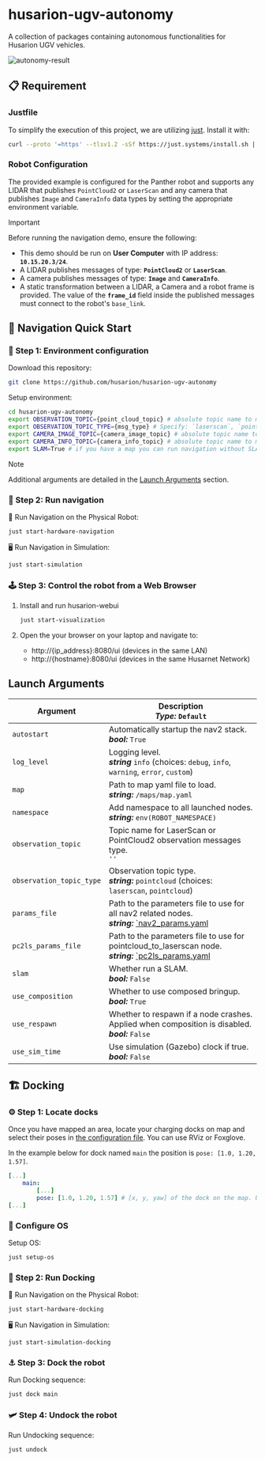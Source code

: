 # husarion-ugv-autonomy

A collection of packages containing autonomous functionalities for Husarion UGV vehicles.

![autonomy-result](https://github-readme-figures.s3.eu-central-1.amazonaws.com/panther/husarion_ugv/husarion_ugv_autonomy.gif)

## 📋 Requirement

### Justfile

To simplify the execution of this project, we are utilizing [just](https://github.com/casey/just). Install it with:

```bash
curl --proto '=https' --tlsv1.2 -sSf https://just.systems/install.sh | sudo bash -s -- --to /usr/bin
```

### Robot Configuration

The provided example is configured for the Panther robot and supports any LIDAR that publishes `PointCloud2` or `LaserScan` and any camera that publishes `Image` and `CameraInfo` data types by setting the appropriate environment variable.

> [!IMPORTANT]
> Before running the navigation demo, ensure the following:
>
> - This demo should be run on **User Computer** with IP address: **`10.15.20.3/24`**.
> - A LIDAR publishes messages of type: **`PointCloud2`** or **`LaserScan`**.
> - A camera publishes messages of type: **`Image`** and **`CameraInfo`**.
> - A static transformation between a LIDAR, a Camera and a robot frame is provided. The value of the **`frame_id`** field inside the published messages must connect to the robot's `base_link`.

## 🚀 Navigation Quick Start

### 🔧 Step 1: Environment configuration

Download this repository:

```bash
git clone https://github.com/husarion/husarion-ugv-autonomy
```

Setup environment:

```bash
cd husarion-ugv-autonomy
export OBSERVATION_TOPIC={point_cloud_topic} # absolute topic name to match your LIDAR pointcloud2 topic (e.g. /scan)
export OBSERVATION_TOPIC_TYPE={msg_type} # Specify: `laserscan`, `pointcloud`
export CAMERA_IMAGE_TOPIC={camera_image_topic} # absolute topic name to match your camera image topic (e. g. /camera/color/image_raw)
export CAMERA_INFO_TOPIC={camera_info_topic} # absolute topic name to match your camera info topic (e. g. /camera/camera_info)
export SLAM=True # if you have a map you can run navigation without SLAM
```

> [!NOTE]
> Additional arguments are detailed in the [Launch Arguments](#launch-arguments) section.

### 🧭 Step 2: Run navigation

🤖 Run Navigation on the Physical Robot:

```bash
just start-hardware-navigation
```

🖥️ Run Navigation in Simulation:

```bash
just start-simulation
```

### 🕹️ Step 3: Control the robot from a Web Browser

1. Install and run husarion-webui

    ```bash
    just start-visualization
    ```

2. Open the your browser on your laptop and navigate to:

    - http://{ip_address}:8080/ui (devices in the same LAN)
    - http://{hostname}:8080/ui (devices in the same Husarnet Network)

## Launch Arguments

| Argument                 | Description <br/> ***Type:*** `Default`                                                               |
| ------------------------ | ----------------------------------------------------------------------------------------------------- |
| `autostart`              | Automatically startup the nav2 stack. <br/> ***bool:*** `True`                                        |
| `log_level`              | Logging level. <br/> ***string*** `info` (choices: `debug`, `info`, `warning`, `error`, `custom`)     |
| `map`                    | Path to map yaml file to load. <br/> ***string:*** `/maps/map.yaml`                                   |
| `namespace`              | Add namespace to all launched nodes. <br/> ***string:*** `env(ROBOT_NAMESPACE)`                       |
| `observation_topic`      | Topic name for LaserScan or PointCloud2 observation messages type. <br/> `''`                         |
| `observation_topic_type` | Observation topic type. <br/> ***string:*** `pointcloud` (choices: `laserscan`, `pointcloud`)         |
| `params_file`            | Path to the parameters file to use for all nav2 related nodes. <br/> ***string:*** [`nav2_params.yaml](./husarion_ugv_navigation/config/nav2_params.yaml) |
| `pc2ls_params_file`      | Path to the parameters file to use for pointcloud_to_laserscan node. <br/> ***string:*** [`pc2ls_params.yaml](./husarion_ugv_navigation/config/pc2ls_params.yaml) |
| `slam`                   | Whether run a SLAM. <br/> ***bool:*** `False`                                                         |
| `use_composition`        | Whether to use composed bringup. <br/> ***bool:*** `True`                                             |
| `use_respawn`            | Whether to respawn if a node crashes. Applied when composition is disabled. <br/> ***bool:*** `False` |
| `use_sim_time`           | Use simulation (Gazebo) clock if true. <br/> ***bool:*** `False`                                      |

## 🏗️ Docking

### ⚙️ Step 1: Locate docks

Once you have mapped an area, locate your charging docks on map and select their poses in [the configuration file](docker/config/docking_server.yaml). You can use RViz or Foxglove.

In the example below for dock named `main` the position is `pose: [1.0, 1.20, 1.57]`.

```yaml
[...]
    main:
        [...]
        pose: [1.0, 1.20, 1.57] # [x, y, yaw] of the dock on the map. Used also for spawning dock in the simulation.
[...]
```

### 🔧 Configure OS

Setup OS:

```bash
just setup-os
```


### 🚀 Step 2: Run Docking

🤖 Run Navigation on the Physical Robot:

```bash
just start-hardware-docking
```

🖥️ Run Navigation in Simulation:

```bash
just start-simulation-docking
```

### ⚓ Step 3: Dock the robot

Run Docking sequence:

```bash
just dock main
```

### 🛩️ Step 4: Undock the robot

Run Undocking sequence:

```bash
just undock
```
